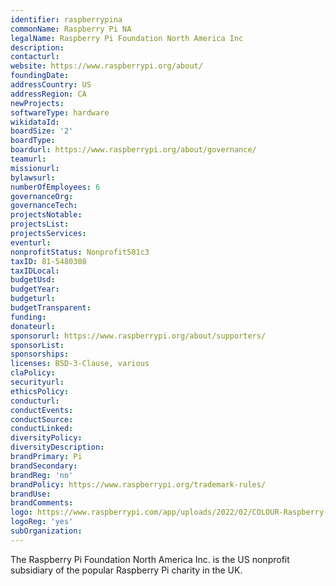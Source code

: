 ```yaml
---
identifier: raspberrypina
commonName: Raspberry Pi NA
legalName: Raspberry Pi Foundation North America Inc
description:
contacturl:
website: https://www.raspberrypi.org/about/
foundingDate:
addressCountry: US
addressRegion: CA
newProjects:
softwareType: hardware
wikidataId:
boardSize: '2'
boardType:
boardurl: https://www.raspberrypi.org/about/governance/
teamurl:
missionurl:
bylawsurl:
numberOfEmployees: 6
governanceOrg:
governanceTech:
projectsNotable:
projectsList:
projectsServices:
eventurl:
nonprofitStatus: Nonprofit501c3
taxID: 81-5480308
taxIDLocal:
budgetUsd:
budgetYear:
budgeturl:
budgetTransparent:
funding:
donateurl:
sponsorurl: https://www.raspberrypi.org/about/supporters/
sponsorList:
sponsorships:
licenses: BSD-3-Clause, various
claPolicy:
securityurl:
ethicsPolicy:
conducturl:
conductEvents:
conductSource:
conductLinked:
diversityPolicy:
diversityDescription:
brandPrimary: Pi
brandSecondary:
brandReg: 'no'
brandPolicy: https://www.raspberrypi.org/trademark-rules/
brandUse:
brandComments:
logo: https://www.raspberrypi.com/app/uploads/2022/02/COLOUR-Raspberry-Pi-Symbol-Registered.png
logoReg: 'yes'
subOrganization:
---
```


The Raspberry Pi Foundation North America Inc. is the US nonprofit subsidiary of the popular Raspberry Pi charity in the UK.
